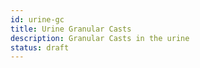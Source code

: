 ```yaml
---
id: urine-gc
title: Urine Granular Casts
description: Granular Casts in the urine
status: draft
---
```

